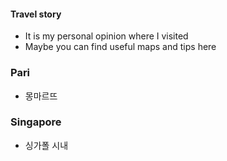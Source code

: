 
#### Travel story
 - It is my personal opinion where I visited
 - Maybe you can find useful maps and tips here

### Pari
 - 몽마르뜨 
 
### Singapore
 - 싱가폴 시내 
 
